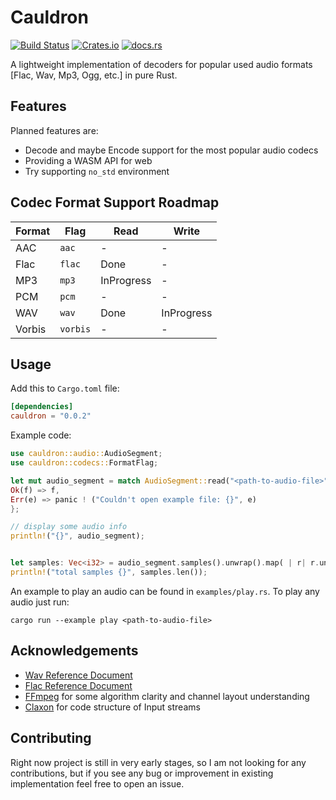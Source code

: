# Cauldron

[![Build Status](https://travis-ci.com/deep110/cauldron.svg?branch=master)](https://travis-ci.com/deep110/cauldron)
[![Crates.io](https://img.shields.io/crates/v/cauldron.svg)](https://crates.io/crates/cauldron)
[![docs.rs](https://docs.rs/cauldron/badge.svg)](https://docs.rs/cauldron)

A lightweight implementation of decoders for popular used audio formats [Flac, Wav, Mp3, Ogg, etc.] in pure Rust.

## Features

Planned features are:

- Decode and maybe Encode support for the most popular audio codecs
- Providing a WASM API for web
- Try supporting `no_std` environment

## Codec Format Support Roadmap

| Format   | Flag         | Read        | Write       |
|----------|--------------|-------------|-------------|
| AAC      | `aac`        | -           | -           |
| Flac     | `flac`       | Done        | -           |
| MP3      | `mp3`        | InProgress  | -           |
| PCM      | `pcm`        | -           | -           |
| WAV      | `wav`        | Done        | InProgress  |
| Vorbis   | `vorbis`     | -           | -           |

## Usage

Add this to `Cargo.toml` file:

```toml
[dependencies]
cauldron = "0.0.2"
```

Example code:

```rust
use cauldron::audio::AudioSegment;
use cauldron::codecs::FormatFlag;

let mut audio_segment = match AudioSegment::read("<path-to-audio-file>", FormatFlag::WAV) {
Ok(f) => f,
Err(e) => panic ! ("Couldn't open example file: {}", e)
};

// display some audio info
println!("{}", audio_segment);


let samples: Vec<i32> = audio_segment.samples().unwrap().map( | r| r.unwrap()).collect();
println!("total samples {}", samples.len());
```

An example to play an audio can be found in `examples/play.rs`. To play any audio just run:

```shell
cargo run --example play <path-to-audio-file>
```

## Acknowledgements

* [Wav Reference Document](https://sites.google.com/site/musicgapi/technical-documents/wav-file-format#fmt)
* [Flac Reference Document](https://github.com/xiph/flac)
* [FFmpeg](https://trac.ffmpeg.org/wiki/AudioChannelManipulation) for some algorithm clarity and channel layout
  understanding
* [Claxon](https://github.com/ruuda/claxon) for code structure of Input streams

## Contributing

Right now project is still in very early stages, so I am not looking for any contributions, but if you see any bug or
improvement in existing implementation feel free to open an issue.
